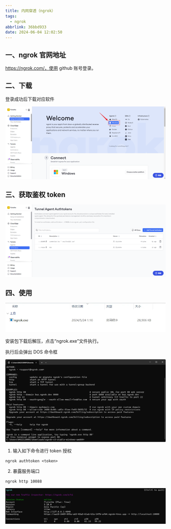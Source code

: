 ```yaml
---
title: 内网穿透（ngrok）
tags:
  - ngrok
abbrlink: 36bbd933
date: 2024-06-04 12:02:50
---
```


## 一、ngrok 官网地址

https://ngrok.com/，使用 github 账号登录。

## 二、下载

登录成功后下载对应软件

![image.png](../..//images/articles/ngrok/ngrok.jpg)

## 三、获取鉴权 token

![image-20240604120711574](../../images/articles/ngrok/ngrok-token.jpg)

## 四、使用

![image.png](../../images/articles/ngrok/ngrok-use.jpg)

安装包下载后解压，点击“ngrok.exe”文件执行。

执行后会弹出 DOS 命令框

![image.png](../../images/articles/ngrok/ngrok-help.jpg)

1. 输入如下命令进行 token 授权

```shell
ngrok authtoken <token>
```

2. 暴露服务端口

```shell
ngrok http 10088
```

![image.png](../../images/articles/ngrok/ngrok-info.jpg)
